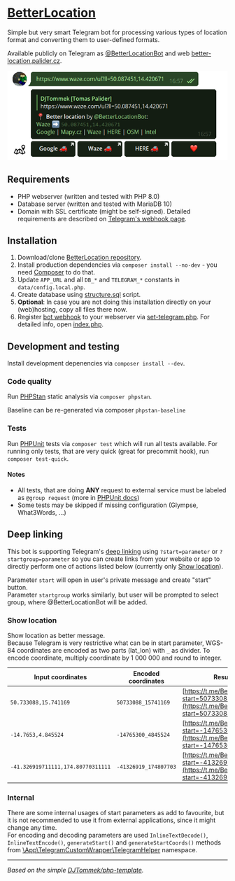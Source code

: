 # [BetterLocation]([https://github.com/DJTommek/better-location])

Simple but very smart Telegram bot for processing various types of location format and converting them to user-defined formats.

Available publicly on
Telegram as [@BetterLocationBot](https://t.me/BetterLocationBot)
and web [better-location.palider.cz](https://better-location.palider.cz/).

![@BetterLocationBot example](www/img/better-location-bot-example.png "@BetterLocationBot example")

## Requirements

- PHP webserver (written and tested with PHP 8.0)
- Database server (written and tested with MariaDB 10)
- Domain with SSL certificate (might be self-signed). Detailed requirements are described on [Telegram's webhook page](https://core.telegram.org/bots/webhooks).

## Installation

1. Download/clone [BetterLocation repository](https://github.com/DJTommek/better-location).
1. Install production dependencies via `composer install --no-dev` - you need [Composer](https://getcomposer.org/) to do that.
1. Update `APP_URL` and all `DB_*` and `TELEGRAM_*` constants in `data/config.local.php`.
1. Create database using [structure.sql](asset/sql/structure.sql) script.
1. **Optional**: In case you are not doing this installation directly on your (web)hosting, copy all files there now.
1. Register [bot webhook](https://core.telegram.org/bots/api#setwebhook) to your webserver via [set-telegram.php](www/admin/set-telegram.php). For detailed info, open [index.php](www/admin/index.php).

## Development and testing

Install development depenencies via `composer install --dev`.

### Code quality

Run [PHPStan](https://phpstan.org/) static analysis via `composer phpstan`.

Baseline can be re-generated via composer `phpstan-baseline`

### Tests

Run [PHPUnit](https://phpunit.de/) tests via `composer test` which will run all tests available. For running only tests, that are very quick (great for precommit hook), run `composer test-quick`.

#### Notes

- All tests, that are doing **ANY** request to external service must be labeled as `@group request` (more in [PHPUnit docs](https://phpunit.readthedocs.io/en/stable/annotations.html#group))
- Some tests may be skipped if missing configuration (Glympse, What3Words, ...)

## Deep linking

This bot is supporting Telegram's [deep linking](https://core.telegram.org/bots#deep-linking) using `?start=parameter` or `?startgroup=parameter` so you can create links from your website or app to directly perform one of actions listed below (currently only [Show location](#show-location)).

Parameter `start` will open in user's private message and create "start" button.<br>
Parameter `startgroup` works similarly, but user will be prompted to select group, where @BetterLocationBot will be added.

### Show location

Show location as better message.<br>
Because Telegram is very restrictive what can be in start parameter, WGS-84 coordinates are encoded as two parts (lat_lon) with `_` as divider. To encode coordinate, multiply coordinate by 1 000 000 and round to integer.

| Input coordinates                  | Encoded coordinates   | Result link                                                                                                          |
|------------------------------------|-----------------------|----------------------------------------------------------------------------------------------------------------------|
| `50.733088,15.741169`              | `50733088_15741169`   | [https://t.me/BetterLocationBot?start=50733088_15741169](https://t.me/BetterLocationBot?start=50733088_15741169)     |
| `-14.7653,4.845524`                | `-14765300_4845524`   | [https://t.me/BetterLocationBot?start=-14765300_4845524](https://t.me/BetterLocationBot?start=-14765300_4845524)     |
| `-41.326919711111,174.80770311111` | `-41326919_174807703` | [https://t.me/BetterLocationBot?start=-41326919_174807703](https://t.me/BetterLocationBot?start=-41326919_174807703) |

### Internal

There are some internal usages of start parameters as add to favourite, but it is not recommended to use it from external applications, since it might change any time.<br>
For encoding and decoding parameters are used `InlineTextDecode()`, `InlineTextEncode()`, `generateStart()` and `generateStartCoords()` methods from [\App\TelegramCustomWrapper\TelegramHelper](src/libs/TelegramCustomWrapper/TelegramHelper.php) namespace.

---
*Based on the simple [DJTommek/php-template](https://github.com/DJTommek/php-template).*
